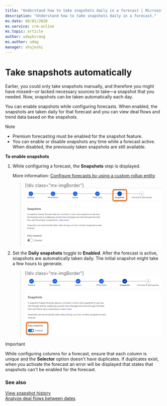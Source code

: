 ```yaml
---
title: "Understand how to take snapshots daily in a forecast | MicrosoftDocs"
description: "Understand how to take snapshots daily in a forecast."
ms.date: 08/01/2020
ms.service: crm-online
ms.topic: article
author: udaykirang
ms.author: udag
manager: shujoshi
---
```


# Take snapshots automatically
<!--Do you want to change the title and description to match the H1? (That is, to say "automatically" also?) -->
<!-- Early access preview note will be added here -->

Earlier, you could only take snapshots manually, and therefore you might have missed&mdash;or lacked necessary sources to take&mdash;a snapshot that you needed. Now, snapshots can be<!--Edit okay?--> taken automatically each day. 

You can enable snapshots while configuring forecasts. When enabled, the snapshots are taken daily for that forecast and you can view deal flows and trend data based on the snapshots.

>[!NOTE]
>- Premium forecasting must be enabled for the snapshot feature.
>- You can enable or disable snapshots any time while a forecast active. When disabled, the previously taken snapshots are still available.

**To enable snapshots**

1.	While configuring a forecast, the **Snapshots** step is displayed. 

    More information: [Configure forecasts by using a custom rollup entity](https://docs.microsoft.com/dynamics365/sales-enterprise/configure-forecast-using-custom-rollup-entity)
 
    > [!div class="mx-imgBorder"]
    > ![Snapshot configuration step](media/predictive-forecasting-snapshot-configuration-step.png "Snapshot configuration step") 

2.	Set the **Daily snapshots** toggle to **Enabled**. After the forecast is active, snapshots are automatically taken daily. The initial snapshot might take a few hours to generate.

    > [!div class="mx-imgBorder"]
    > ![Enable daily snapshots](media/predictive-forecasting-snapshot-enable-daily.png "Enable daily snapshots") 
 
>[!IMPORTANT]
>While configuring columns for a forecast, ensure that each column is unique and the **Selector** option doesn't have duplicates. If duplicates exist, when you activate the forecast an error will be displayed that states that snapshots can't be enabled for the forecast.

### See also

[View snapshot history](view-snapshot-history.md)  
[Analyze deal flows between dates](analyze-deal-flows.md)  
